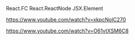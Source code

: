 

React.FC React.ReactNode 
JSX.Element


https://www.youtube.com/watch?v=xkpcNolC270

https://www.youtube.com/watch?v=O61vtXSM6C8